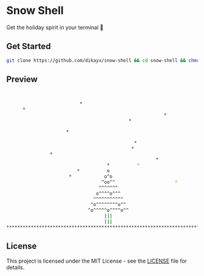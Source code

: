 # Snow Shell

Get the holiday spirit in your terminal 🎄

## Get Started

```bash
git clone https://github.com/dikayx/snow-shell && cd snow-shell && chmod +x snow.sh && ./snow.sh
```

## Preview

```bash


                           *
      *
                                                          *
                                             *

                      *

                                               *
                                              *
                *
                                                       *
                                     *          *
                          *          o
                       *            o^o
                                   ^oo^^                      *
                                  ^^^^^^^
                                 o^^^^o^^^
                                ^^^^^^^^^^^
                               ^o^^^^^^^^o^^
                              ^o^^^^^o^^^^o^^
                                    |||
                                    |||
**************************************************************************
```

## License

This project is licensed under the MIT License - see the [LICENSE](LICENSE) file for details.
